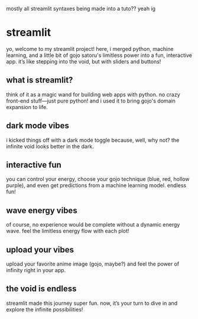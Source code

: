 mostly all streamlit syntaxes being made into a tuto?? yeah ig
<h1>streamlit</h1>

<p>yo, welcome to my streamlit project! here, i merged python, machine learning, and a little bit of gojo satoru's limitless power into a fun, interactive app. it’s like stepping into the void, but with sliders and buttons!</p>

<h2>what is streamlit?</h2>
<p>think of it as a magic wand for building web apps with python. no crazy front-end stuff—just pure python! and i used it to bring gojo's domain expansion to life.</p>

<h2>dark mode vibes</h2>
<p>i kicked things off with a dark mode toggle because, well, why not? the infinite void looks better in the dark.</p>

<h2>interactive fun</h2>
<p>you can control your energy, choose your gojo technique (blue, red, hollow purple), and even get predictions from a machine learning model. endless fun!</p>

<h2>wave energy vibes</h2>
<p>of course, no experience would be complete without a dynamic energy wave. feel the limitless energy flow with each plot!</p>

<h2>upload your vibes</h2>
<p>upload your favorite anime image (gojo, maybe?) and feel the power of infinity right in your app.</p>

<h2>the void is endless</h2>
<p>streamlit made this journey super fun. now, it’s your turn to dive in and explore the infinite possibilities!</p>
